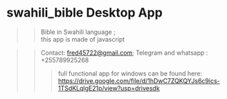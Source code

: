 # swahili_bible Desktop App
>>Bible in Swahili language ;  
>>this app is made of javascript

>>Contact: fred45722@gmail.com; Telegram and whatsapp : +255789925268
>>> full functional app for windows can be found here: https://drive.google.com/file/d/1hDwC7ZQKQYJs6c9ics-1TSdKLqlgE21p/view?usp=drivesdk
